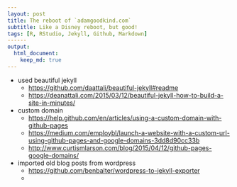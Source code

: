 ```yaml
---
layout: post
title: The reboot of `adamgoodkind.com`
subtitle: Like a Disney reboot, but good!
tags: [R, RStudio, Jekyll, Github, Markdown]
------
output:
  html_document:
    keep_md: true
---
```


- used beautiful jekyll
  - https://github.com/daattali/beautiful-jekyll#readme
  - https://deanattali.com/2015/03/12/beautiful-jekyll-how-to-build-a-site-in-minutes/
- custom domain
  - https://help.github.com/en/articles/using-a-custom-domain-with-github-pages
  - https://medium.com/employbl/launch-a-website-with-a-custom-url-using-github-pages-and-google-domains-3dd8d90cc33b
  - http://www.curtismlarson.com/blog/2015/04/12/github-pages-google-domains/
- imported old blog posts from wordpress
  - https://github.com/benbalter/wordpress-to-jekyll-exporter
  - 